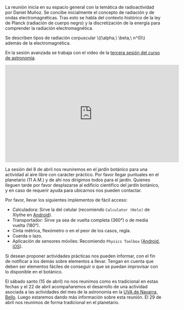 <!--
.. title: Reunión de grupo 20170401
.. slug: reunion-de-grupo-20170401
.. date: 2017-04-01 14:00:00 UTC-05:00
.. tags: divulgación, astronomía, radiación
.. category: grupo scalibur/reunión
.. link:
.. description: Resumen de reunión del 1 de abril de 2017
.. type: text
.. has_math: true
.. author: Edward Villegas Pulgarin
-->

La reunión inicia en su espacio general con la temática de radioactividad por Daniel Muñoz. Se concibe inicialmente el concepto de radiación y de ondas electromagnéticas. Tras esto se habla del contexto histórico de la ley de Planck (radiación de cuerpo negro) y la discretización de la energía para comprender la radiación electromagnética.  

Se describen tipos de radiación corpuscular \\((\alpha,\ \beta,\ n^0)\\) además de la electromagnética.  

En la sesión avanzada se trabaja con el video de la [tercera sesión del curso de astronomía](https://www.youtube.com/watch?v=vSAYP6PRcLE&index=3&list=PLMzligVMZfeexVgZvXe1L0ooX8ZcItfQf).  

<iframe width="560" height="315" src="https://www.youtube.com/embed/vSAYP6PRcLE" frameborder="0" allowfullscreen></iframe>

La sesión del 8 de abril nos reuniremos en el jardín botánico para una actividad al aire libre con carácter práctico. Por favor llegar puntuales en el planetario (11 A.M.) y de ahí nos dirigimos todos para el jardín. Quienes lleguen tarde por favor desplazarse al edificio científico del jardín botánico, y en caso de requerir ayuda para ubicarnos nos pueden contactar.  

Por favor, llevar los siguientes implementos de fácil acceso:  

+   Calculadora: Sirve la del celular (recomiendo `Calculator (Holo)` de Xlythe en [Android](https://play.google.com/store/apps/details?id=com.xlythe.calculator.holo)).  
+   Transportador: Sirve ya sea de vuelta completa (360°) o de media vuelta (180°).  
+   Cinta métrica, flexómetro o en el peor de los casos, regla.  
+   Cuerda o lazo.  
+   Aplicación de sensores móviles: Recomiendo `Physics Toolbox` ([Android](https://play.google.com/store/apps/details?id=com.chrystianvieyra.physicstoolboxsuite), [iOS](https://itunes.apple.com/us/app/physics-toolbox-sensor-suite/id1128914250?mt=8)).  

Si desean proponer actividades prácticas nos pueden informar, con el fin de notificar a los demás sobre elementos a llevar. Tengan en cuenta que deben ser elementos fáciles de conseguir o que se puedan improvisar con lo disponible en el botánico.  

El sábado santo (15 de abril) no nos reunimos como es tradicional en estas fechas y el 22 de abril acompañaremos el desarrollo de una actividad asociada a las actividades del mes de la astronomía en la [UVA de Navarra, Bello](https://www.google.com/maps/place/UVA+Aguas+Claras+EPM/@6.3429094,-75.5348492,16z/data=!4m5!3m4!1s0x8e442f85889c721f:0xd810414fdb6bc3f9!8m2!3d6.3403201!4d-75.5356561). Luego estaremos dando más información sobre esta reunión. El 29 de abril nos reunimos de forma tradicional en el planetario.  
